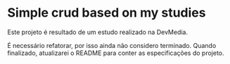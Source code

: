# Simple crud based on my studies

Este projeto é resultado de um estudo realizado na DevMedia.

É necessário refatorar, por isso ainda não considero terminado.
Quando finalizado, atualizarei o README para conter as especificações do projeto. 
